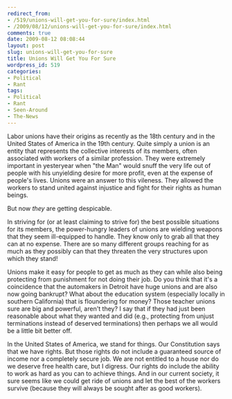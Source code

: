 ```yaml
---
redirect_from:
- /519/unions-will-get-you-for-sure/index.html
- /2009/08/12/unions-will-get-you-for-sure/index.html
comments: true
date: 2009-08-12 08:08:44
layout: post
slug: unions-will-get-you-for-sure
title: Unions Will Get You For Sure
wordpress_id: 519
categories:
- Political
- Rant
tags:
- Political
- Rant
- Seen-Around
- The-News
---
```


Labor unions have their origins as recently as the 18th century and in the United States of America in the 19th century.  Quite simply a union is an entity that represents the collective interests of its members, often associated with workers of a similar profession.  They were extremely important in yesteryear when "the Man" would snuff the very life out of people with his unyielding desire for more profit, even at the expense of people's lives.  Unions were an answer to this vileness.  They allowed the workers to stand united against injustice and fight for their rights as human beings.

But now _they_ are getting despicable.

In striving for (or at least claiming to strive for) the best possible situations for its members, the power-hungry leaders of unions are wielding weapons that they seem ill-equipped to handle.  They know only to grab all that they can at no expense.  There are so many different groups reaching for as much as they possibly can that they threaten the very structures upon which they stand!

Unions make it easy for people to get as much as they can while also being protecting from punishment for not doing their job.  Do you think that it's a coincidence that the automakers in Detroit have huge unions and are also now going bankrupt?  What about the education system (especially locally in southern California) that is floundering for money?  Those teacher unions sure are big and powerful, aren't they?  I say that if they had just been reasonable about what they wanted and did (e.g., protecting from unjust terminations instead of deserved terminations) then perhaps we all would be a little bit better off.

In the United States of America, we stand for things.  Our Constitution says that we have rights.  But those rights do not include a guaranteed source of income nor a completely secure job.  We are not entitled to a house nor do we deserve free health care, but I digress.  Our rights do include the ability to work as hard as you can to achieve things.  And in our current society, it sure seems like we could get ride of unions and let the best of the workers survive (because they will always be sought after as good workers).
